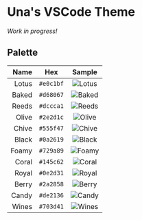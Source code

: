# Una's VSCode Theme

_Work in progress!_

## Palette

| Name  | Hex     | Sample                                                   |
|------:|:-------:|:--------------------------------------------------------:|
| Lotus |`#e0c1bf`|![Lotus](https://via.placeholder.com/144x14/e0c1bf?text=+)|
| Baked |`#d68067`|![Baked](https://via.placeholder.com/144x14/d68067?text=+)|
| Reeds |`#dccca1`|![Reeds](https://via.placeholder.com/144x14/dccca1?text=+)|
| Olive |`#2e2d1c`|![Olive](https://via.placeholder.com/144x14/2e2d1c?text=+)|
| Chive |`#555f47`|![Chive](https://via.placeholder.com/144x14/555f47?text=+)|
| Black |`#0a2619`|![Black](https://via.placeholder.com/144x14/0a2619?text=+)|
| Foamy |`#729a89`|![Foamy](https://via.placeholder.com/144x14/729a89?text=+)|
| Coral |`#145c62`|![Coral](https://via.placeholder.com/144x14/145c62?text=+)|
| Royal |`#0e2d31`|![Royal](https://via.placeholder.com/144x14/0e2d31?text=+)|
| Berry |`#2a2858`|![Berry](https://via.placeholder.com/144x14/2a2858?text=+)|
| Candy |`#de2136`|![Candy](https://via.placeholder.com/144x14/de2136?text=+)|
| Wines |`#703d41`|![Wines](https://via.placeholder.com/144x14/703d41?text=+)|
